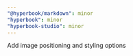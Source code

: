 ```yaml
---
"@hyperbook/markdown": minor
"hyperbook": minor
"hyperbook-studio": minor
---
```


Add image positioning and styling options
